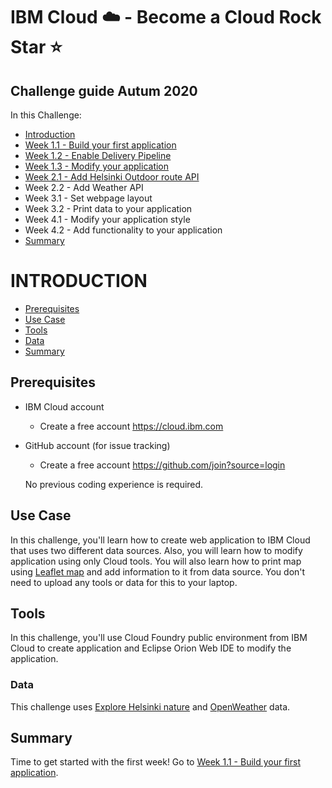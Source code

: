 # IBM Cloud :cloud: -  Become a Cloud Rock Star :star:

## Challenge guide Autum 2020

In this Challenge:
  - [Introduction](#introduction)
  - [Week 1.1 - Build your first application](https://github.com/jenni-hautojarvi/cloud-rock-star-2020/tree/master/Week%201.1%20-%20Build%20your%20first%20application)
  - [Week 1.2 - Enable Delivery Pipeline](https://github.com/jenni-hautojarvi/cloud-rock-star-2020/tree/master/Week%201.2%20-%20Enable%20Delivery%20Pipeline)
  - [Week 1.3 - Modify your application](https://github.com/jenni-hautojarvi/cloud-rock-star-2020/tree/master/Week%201.3%20-%20Modify%20your%20application)
  - [Week 2.1 - Add Helsinki Outdoor route API](https://github.com/jenni-hautojarvi/cloud-rock-star-2020/tree/master/Week%202.1%20-%20Add%20Helsinki%20Outdoor%20route%20API)
  - Week 2.2 - Add Weather API
  - Week 3.1 - Set webpage layout
  - Week 3.2 - Print data to your application
  - Week 4.1 - Modify your application style
  - Week 4.2 - Add functionality to your application
  - [Summary](#summary)


# INTRODUCTION

 - [Prerequisites](#prerequisites)
 - [Use Case](#use-case)
 - [Tools](#tools)
 - [Data](#data)
 - [Summary](#summary)

## Prerequisites
- IBM Cloud account
  - Create a free account https://cloud.ibm.com
  
- GitHub account (for issue tracking)
  - Create a free account https://github.com/join?source=login
  
  No previous coding experience is required. 
  

## Use Case

In this challenge, you'll learn how to create web application to IBM Cloud that uses two different data sources. Also, you will learn how to modify application using only Cloud tools. You will also learn how to print map using [Leaflet map](https://leafletjs.com) and add information to it from data source. You don't need to upload any tools or data for this to your laptop.


## Tools 

In this challenge, you'll use Cloud Foundry public environment from IBM Cloud to create application and Eclipse Orion Web IDE to modify the application.


### Data

This challenge uses [Explore Helsinki nature](https://citynature.eu/en/helsinki/) and [OpenWeather](https://openweathermap.org/api) data.


## Summary

Time to get started with the first week! 
Go to [Week 1.1 - Build your first application](https://github.com/jenni-hautojarvi/cloud-rock-star-2020/tree/master/Week%201.1%20-%20Build%20your%20first%20application).
